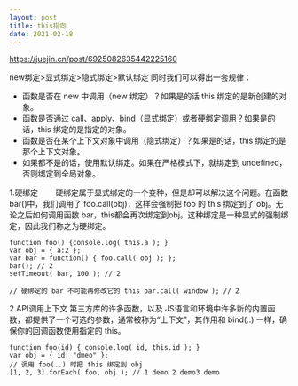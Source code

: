 ```yaml
---
layout: post
title: this指向
date: 2021-02-18
---
```


https://juejin.cn/post/6925082635442225160

new绑定>显式绑定>隐式绑定>默认绑定
同时我们可以得出一套规律：

* 函数是否在 new 中调用（new 绑定）？如果是的话 this 绑定的是新创建的对象。
* 函数是否通过 call、apply、bind（显式绑定）或者硬绑定调用？如果是的话，this 绑定的是指定的对象。
* 函数是否在某个上下文对象中调用（隐式绑定）？如果是的话，this 绑定的是那个上下文对象。
* 如果都不是的话，使用默认绑定。如果在严格模式下，就绑定到 undefined，否则绑定到全局对象。

1.硬绑定
       硬绑定属于显式绑定的一个变种，但是却可以解决这个问题。在函数 bar()中，我们调用了 foo.call(obj)，这样会强制把 foo 的 this 绑定到了 obj。无论之后如何调用函数 bar，this都会再次绑定到obj。这种绑定是一种显式的强制绑定，因此我们称之为硬绑定。 

```
function foo() {console.log( this.a ); }
var obj = { a:2 };
var bar = function() { foo.call( obj ); };
bar(); // 2 
setTimeout( bar, 100 ); // 2 

// 硬绑定的 bar 不可能再修改它的 this bar.call( window ); // 2

```

2.API调用上下文
第三方库的许多函数，以及 JS语言和环境中许多新的内置函数，都提供了一个可选的参数，通常被称为“上下文”，其作用和 bind(..) 一样，确保你的回调函数使用指定的 this。

```
function foo(id) { console.log( id, this.id ); }
var obj = { id: "dmeo" };
// 调用 foo(..) 时把 this 绑定到 obj 
[1, 2, 3].forEach( foo, obj ); // 1 demo 2 demo3 demo
```
